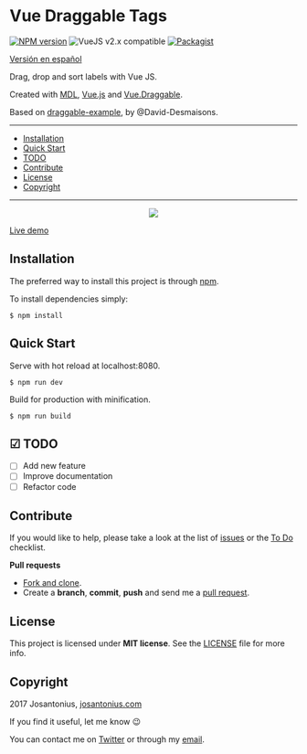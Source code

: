 # Vue Draggable Tags

[![NPM version](https://img.shields.io/npm/v/vue-draggable-tags.svg)](https://www.npmjs.com/package/vue-draggable-tags) ![VueJS v2.x compatible](https://img.shields.io/badge/vue%202.x-compatible-green.svg) [![Packagist](https://img.shields.io/cocoapods/l/AFNetworking.svg)](https://github.com/Josantonius/vue-draggable-tags/blob/master/LICENSE)

[Versión en español](README-ES.md)

Drag, drop and sort labels with Vue JS.

Created with [MDL](https://getmdl.io/), [Vue.js](https://vuejs.org/) and [Vue.Draggable](https://github.com/SortableJS/Vue.Draggable).

Based on [draggable-example](https://github.com/David-Desmaisons/draggable-example), by @David-Desmaisons.

---

- [Installation](#installation)
- [Quick Start](#quick-start)
- [TODO](#-todo)
- [Contribute](#contribute)
- [License](#license)
- [Copyright](#copyright)

---

<p align="center">
  <a href="https://josantonius.github.io/vue-draggable-tags/" title="Vue Draggable Tags">
  	<img src="https://josantonius.github.io/vue-draggable-tags/example.gif">
  </a>
</p>

[Live demo](https://josantonius.github.io/vue-draggable-tags/)

## Installation

The preferred way to install this project is through [npm](https://www.npmjs.com/).

To install dependencies simply:

    $ npm install

## Quick Start

Serve with hot reload at localhost:8080.

    $ npm run dev

Build for production with minification.

    $ npm run build

## ☑ TODO

- [ ] Add new feature
- [ ] Improve documentation
- [ ] Refactor code

## Contribute

If you would like to help, please take a look at the list of
[issues](https://github.com/Josantonius/vue-draggable-tags/issues) or the [To Do](#-todo) checklist.

**Pull requests**

* [Fork and clone](https://help.github.com/articles/fork-a-repo).
* Create a **branch**, **commit**, **push** and send me a
  [pull request](https://help.github.com/articles/using-pull-requests).

## License

This project is licensed under **MIT license**. See the [LICENSE](LICENSE) file for more info.

## Copyright

2017 Josantonius, [josantonius.com](https://josantonius.com/)

If you find it useful, let me know :wink:

You can contact me on [Twitter](https://twitter.com/Josantonius) or through my [email](mailto:hello@josantonius.com).